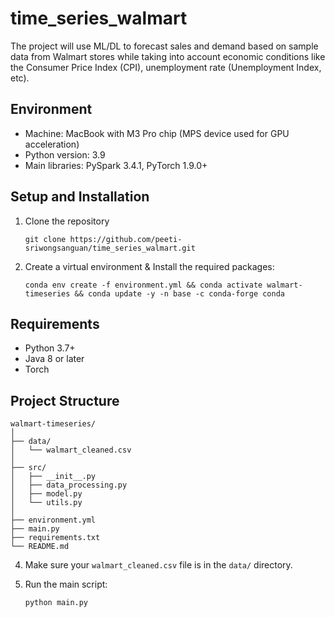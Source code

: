# time_series_walmart
The project will use ML/DL to forecast sales and demand based on sample data from Walmart stores while taking into account economic conditions like the Consumer Price Index (CPI), unemployment rate (Unemployment Index, etc).

## Environment

- Machine: MacBook with M3 Pro chip (MPS device used for GPU acceleration)
- Python version: 3.9
- Main libraries: PySpark 3.4.1, PyTorch 1.9.0+

## Setup and Installation

1. Clone the repository
   ```
   git clone https://github.com/peeti-sriwongsanguan/time_series_walmart.git
   ```
2. Create a virtual environment & Install the required packages:
   ```
   conda env create -f environment.yml && conda activate walmart-timeseries && conda update -y -n base -c conda-forge conda
   ```

## Requirements

- Python 3.7+
- Java 8 or later
- Torch

## Project Structure

```
walmart-timeseries/
│
├── data/
│   └── walmart_cleaned.csv
│
├── src/
│   ├── __init__.py
│   ├── data_processing.py
│   ├── model.py
│   └── utils.py
│
├── environment.yml
├── main.py
├── requirements.txt
└── README.md
```

4. Make sure your `walmart_cleaned.csv` file is in the `data/` directory.

5. Run the main script:
   ```
   python main.py
   ```